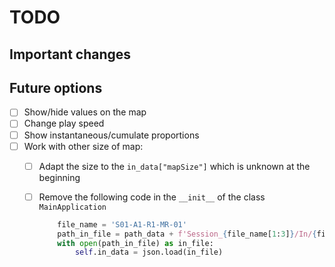 # TODO

## Important changes

## Future options

- [ ] Show/hide values on the map
- [ ] Change play speed
- [ ] Show instantaneous/cumulate proportions
- [ ] Work with other size of map:
    - [ ] Adapt the size to the `in_data["mapSize"]` which is unknown  at the beginning
    - [ ] Remove the following code in the `__init__` of the class `MainApplication`

        ```python
            file_name = 'S01-A1-R1-MR-01'
            path_in_file = path_data + f'Session_{file_name[1:3]}/In/{file_name}.json'
            with open(path_in_file) as in_file:
                self.in_data = json.load(in_file)
        ```

